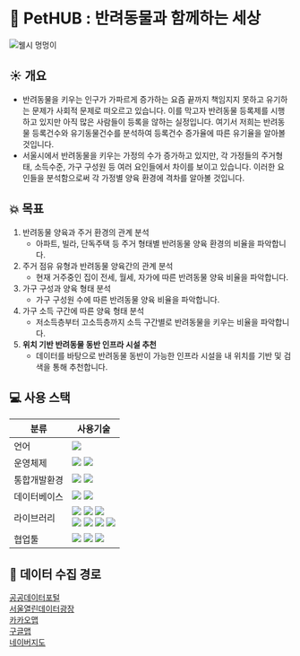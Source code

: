 # 🐶 PetHUB : 반려동물과 함께하는 세상
![웰시 멍멍이](https://github.com/user-attachments/assets/f4a11148-2211-40ca-b964-f792453e16c6)

## ☀️ 개요
* 반려동물을 키우는 인구가 가파르게 증가하는 요즘 끝까지 책임지지 못하고 유기하는 문제가 사회적 문제로 떠오르고 있습니다. 이를 막고자 반려동물 등록제를 시행하고 있지만 아직 많은 사람들이 등록을 않하는 실정입니다. 여기서 저희는 반려동물 등록건수와 유기동물건수를 분석하여 등록건수 증가율에 따른 유기율을 알아볼 것입니다.
* 서울시에서 반려동물을 키우는 가정의 수가 증가하고 있지만, 각 가정들의 주거형태, 소득수준, 가구 구성원 등 여러 요인들에서 차이를 보이고 있습니다. 이러한 요인들을 분석함으로써 각 가정별 양육 환경에 격차를 알아볼 것입니다.

## 💥 목표
1. 반려동물 양육과 주거 환경의 관계 분석
   * 아파트, 빌라, 단독주택 등 주거 형태별 반려동물 양육 환경의 비율을 파악합니다.
2. 주거 점유 유형과 반려동물 양육간의 관계 분석
   * 현재 거주중인 집이 전세, 월세, 자가에 따른 반려동물 양육 비율을 파악합니다.
3. 가구 구성과 양육 형태 분석
   * 가구 구성원 수에 따른 반려동물 양육 비율을 파악합니다.
4. 가구 소득 구간에 따른 양육 형태 분석
   * 저소득층부터 고소득층까지 소득 구간별로 반려동물을 키우는 비율을 파악합니다.
5. **위치 기반 반려동물 동반 인프라 시설 추천**
   * 데이터를 바탕으로 반려동물 동반이 가능한 인프라 시설을 내 위치를 기반 및 검색을 통해 추천합니다.
## 💻 사용 스택
|분류|사용기술|
|------|---|
|언어|<img src="https://img.shields.io/badge/python-3776AB?style=for-the-badge&logo=python&logoColor=white">|
|운영체제|<img src="https://img.shields.io/badge/linux-FCC624?style=for-the-badge&logo=linux&logoColor=black"> <img src="https://img.shields.io/badge/ubuntu-E95420?style=for-the-badge&logo=ubuntu&logoColor=white">|
|통합개발환경|<img src="https://img.shields.io/badge/vscode-147EFB?style=for-the-badge&logo=xcode&logoColor=white"> <img src="https://img.shields.io/badge/jupyter-F37626?style=for-the-badge&logo=jupyter&logoColor=white">|
|데이터베이스|<img src="https://img.shields.io/badge/AWS RDS-527FFF?style=for-the-badge&logo=amazonwebservices&logoColor=white"> <img src="https://img.shields.io/badge/mysql-4479A1?style=for-the-badge&logo=mysql&logoColor=white">|
|라이브러리|<img src="https://img.shields.io/badge/Selenium-43B02A?style=for-the-badge&logo=selenium&logoColor=white"> <img src="https://img.shields.io/badge/Pandas-150458?style=for-the-badge&logo=pandas&logoColor=white"> <img src="https://img.shields.io/badge/Matplotlib-11557c?style=for-the-badge&logo=matplotlib&logoColor=white"><br><img src="https://img.shields.io/badge/Seaborn-444876?style=for-the-badge&logo=seaborn&logoColor=white"> <img src="https://img.shields.io/badge/pytorch-EE4C2C?style=for-the-badge&logo=pytorch&logoColor=white"> <img src="https://img.shields.io/badge/numpy-013243?style=for-the-badge&logo=numpy&logoColor=white"> <img src="https://img.shields.io/badge/googlemaps-4285F4?style=for-the-badge&logo=googlemaps&logoColor=white">|
|협업툴|<img src="https://img.shields.io/badge/Confluence-172B4D?style=for-the-badge&logo=confluence&logoColor=white"> <img src="https://img.shields.io/badge/Jira-0052CC?style=for-the-badge&logo=jira&logoColor=white"> <img src="https://img.shields.io/badge/Slack-4A154B?style=for-the-badge&logo=slack&logoColor=white">|
## 🔗 데이터 수집 경로
[공공데이터포털](https://www.data.go.kr)   
[서울열린데이터광장](https://data.seoul.go.kr/)   
[카카오맵](https://map.kakao.com/)   
[구글맵](https://www.google.co.kr/maps)   
[네이버지도](https://map.naver.com/)
